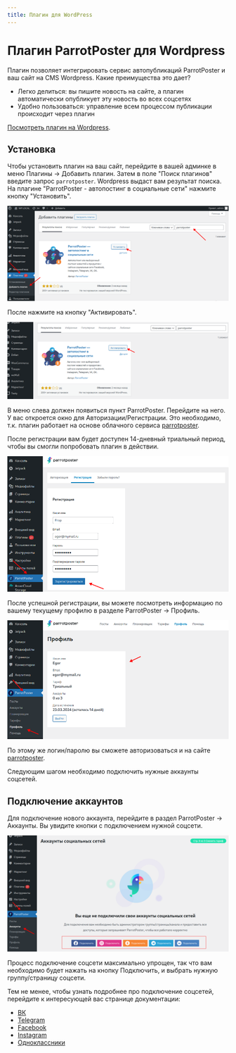 ```yaml
---
title: Плагин для WordPress
---
```


# Плагин ParrotPoster для Wordpress

Плагин позволяет интегрировать сервис автопубликаций ParrotPoster и ваш сайт на CMS Wordpress. Какие преимущества это дает?

- Легко делиться: вы пишите новость на сайте, а плагин автоматически опубликует эту новость во всех соцсетях
- Удобно пользоваться: управление всем процессом публикации происходит через плагин

[Посмотреть плагин на Wordpress](https://wordpress.org/plugins/parrotposter/).

## Установка

Чтобы установить плагин на ваш сайт, перейдите в вашей админке в меню Плагины -> Добавить плагин.
Затем в поле "Поиск плагинов" введите запрос `parrotposter`.
Wordpress выдаст вам результат поиска. На плагине "ParrotPoster - автопостинг в социальные сети" нажмите кнопку "Установить".

![Установка](./img/install.png)

После нажмите на кнопку "Активировать".

![Установка 2](./img/install-2.png)

В меню слева должен появиться пункт ParrotPoster.
Перейдите на него.
У вас откроется окно для Авторизации/Регистрации.
Это необходимо, т.к. плагин работает на основе облачного сервиса [parrotposter](https://parrotposter.com).

После регистрации вам будет доступен 14-дневный триальный период, чтобы вы смогли попробовать плагин в действии.

![Регистрация](./img/reg.png)

После успешной регистрации, вы можете посмотреть информацию по вашему текущему профилю в разделе ParrotPoster -> Профиль.

![Профиль](./img/profile.png)

По этому же логин/паролю вы сможете авторизоваться и на сайте [parrotposter](https://parrotposter.com).

Следующим шагом необходимо подключить нужные аккаунты соцсетей.

## Подключение аккаунтов

Для подключение нового аккаунта, перейдите в раздел ParrotPoster -> Аккаунты. 
Вы увидите кнопки с подключением нужной соцсети.

![Подключение](./img/connect.png)

Процесс подключение соцсети максимально упрощен, так что вам необходимо будет нажать на кнопку Подключить, и выбрать нужную группу/страницу соцсети.

Тем не менее, чтобы узнать подробнее про подключение соцсетей, перейдите к интересующей вас странице документации:

- [ВК](./socials/vk/)
- [Telegram](./socials/tg/)
- [Facebook](./socials/fb/)
- [Instagram](./socials/insta/)
- [Одноклассники](./socials/ok/)

